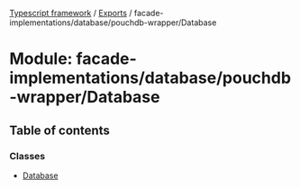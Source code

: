 [Typescript framework](../index.md) / [Exports](../modules.md) / facade-implementations/database/pouchdb-wrapper/Database

# Module: facade-implementations/database/pouchdb-wrapper/Database

## Table of contents

### Classes

- [Database](../classes/facade_implementations_database_pouchdb_wrapper_Database.Database.md)
